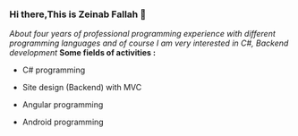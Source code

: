 ### Hi there,This is Zeinab Fallah 👋
*About four years of professional programming experience with different programming languages and of course I am very interested in C#, Backend development*
**Some fields of activities :**
+	C# programming
-	Site design (Backend) with MVC
*	Angular programming
+	Android programming

<!--
**zeinabfallah20/zeinabfallah20** is a ✨ _special_ ✨ repository because its `README.md` (this file) appears on your GitHub profile.

Here are some ideas to get you started:

- 🔭 I’m currently working on ...
- 🌱 I’m currently learning ...
- 👯 I’m looking to collaborate on ...
- 🤔 I’m looking for help with ...
- 💬 Ask me about ...
- 📫 How to reach me: ...
- 😄 Pronouns: ...
- ⚡ Fun fact: ...
-->
